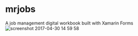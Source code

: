 # mrjobs
A job management digital workbook built with Xamarin Forms
![screenshot 2017-04-30 14 59 58](https://cloud.githubusercontent.com/assets/27286820/25561838/3356c984-2db7-11e7-98ee-02e96d4af3aa.png)
